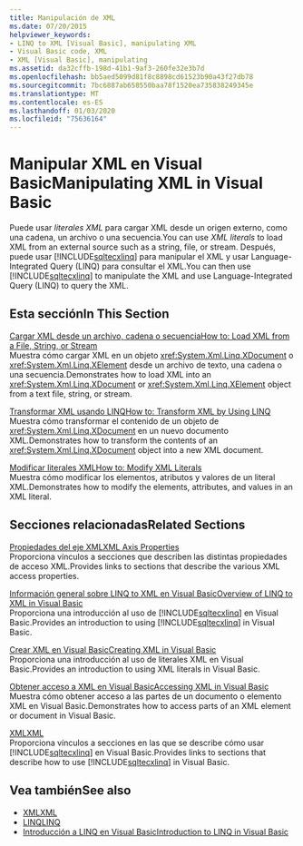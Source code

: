 ```yaml
---
title: Manipulación de XML
ms.date: 07/20/2015
helpviewer_keywords:
- LINQ to XML [Visual Basic], manipulating XML
- Visual Basic code, XML
- XML [Visual Basic], manipulating
ms.assetid: da32cffb-198d-41b1-9af3-260fe32e3b7d
ms.openlocfilehash: bb5aed5099d81f8c8898cd61523b90a43f27db78
ms.sourcegitcommit: 7bc6887ab658550baa78f1520ea735838249345e
ms.translationtype: MT
ms.contentlocale: es-ES
ms.lasthandoff: 01/03/2020
ms.locfileid: "75636164"
---
```

# <a name="manipulating-xml-in-visual-basic"></a><span data-ttu-id="73ebf-102">Manipular XML en Visual Basic</span><span class="sxs-lookup"><span data-stu-id="73ebf-102">Manipulating XML in Visual Basic</span></span>
<span data-ttu-id="73ebf-103">Puede usar *literales XML* para cargar XML desde un origen externo, como una cadena, un archivo o una secuencia.</span><span class="sxs-lookup"><span data-stu-id="73ebf-103">You can use *XML literals* to load XML from an external source such as a string, file, or stream.</span></span> <span data-ttu-id="73ebf-104">Después, puede usar [!INCLUDE[sqltecxlinq](~/includes/sqltecxlinq-md.md)] para manipular el XML y usar Language-Integrated Query (LINQ) para consultar el XML.</span><span class="sxs-lookup"><span data-stu-id="73ebf-104">You can then use [!INCLUDE[sqltecxlinq](~/includes/sqltecxlinq-md.md)] to manipulate the XML and use Language-Integrated Query (LINQ) to query the XML.</span></span>  
  
## <a name="in-this-section"></a><span data-ttu-id="73ebf-105">Esta sección</span><span class="sxs-lookup"><span data-stu-id="73ebf-105">In This Section</span></span>  
 [<span data-ttu-id="73ebf-106">Cargar XML desde un archivo, cadena o secuencia</span><span class="sxs-lookup"><span data-stu-id="73ebf-106">How to: Load XML from a File, String, or Stream</span></span>](../../../../visual-basic/programming-guide/language-features/xml/how-to-load-xml-from-a-file-string-or-stream.md)  
 <span data-ttu-id="73ebf-107">Muestra cómo cargar XML en un objeto <xref:System.Xml.Linq.XDocument> o <xref:System.Xml.Linq.XElement> desde un archivo de texto, una cadena o una secuencia.</span><span class="sxs-lookup"><span data-stu-id="73ebf-107">Demonstrates how to load XML into an <xref:System.Xml.Linq.XDocument> or <xref:System.Xml.Linq.XElement> object from a text file, string, or stream.</span></span>  
  
 [<span data-ttu-id="73ebf-108">Transformar XML usando LINQ</span><span class="sxs-lookup"><span data-stu-id="73ebf-108">How to: Transform XML by Using LINQ</span></span>](../../../../visual-basic/programming-guide/language-features/xml/how-to-transform-xml-by-using-linq.md)  
 <span data-ttu-id="73ebf-109">Muestra cómo transformar el contenido de un objeto de <xref:System.Xml.Linq.XDocument> en un nuevo documento XML.</span><span class="sxs-lookup"><span data-stu-id="73ebf-109">Demonstrates how to transform the contents of an <xref:System.Xml.Linq.XDocument> object into a new XML document.</span></span>  
  
 [<span data-ttu-id="73ebf-110">Modificar literales XML</span><span class="sxs-lookup"><span data-stu-id="73ebf-110">How to: Modify XML Literals</span></span>](../../../../visual-basic/programming-guide/language-features/xml/how-to-modify-xml-literals.md)  
 <span data-ttu-id="73ebf-111">Muestra cómo modificar los elementos, atributos y valores de un literal XML.</span><span class="sxs-lookup"><span data-stu-id="73ebf-111">Demonstrates how to modify the elements, attributes, and values in an XML literal.</span></span>  
  
## <a name="related-sections"></a><span data-ttu-id="73ebf-112">Secciones relacionadas</span><span class="sxs-lookup"><span data-stu-id="73ebf-112">Related Sections</span></span>  
 [<span data-ttu-id="73ebf-113">Propiedades del eje XML</span><span class="sxs-lookup"><span data-stu-id="73ebf-113">XML Axis Properties</span></span>](../../../../visual-basic/language-reference/xml-axis/index.md)  
 <span data-ttu-id="73ebf-114">Proporciona vínculos a secciones que describen las distintas propiedades de acceso XML.</span><span class="sxs-lookup"><span data-stu-id="73ebf-114">Provides links to sections that describe the various XML access properties.</span></span>  
  
 [<span data-ttu-id="73ebf-115">Información general sobre LINQ to XML en Visual Basic</span><span class="sxs-lookup"><span data-stu-id="73ebf-115">Overview of LINQ to XML in Visual Basic</span></span>](../../../../visual-basic/programming-guide/language-features/xml/overview-of-linq-to-xml.md)  
 <span data-ttu-id="73ebf-116">Proporciona una introducción al uso de [!INCLUDE[sqltecxlinq](~/includes/sqltecxlinq-md.md)] en Visual Basic.</span><span class="sxs-lookup"><span data-stu-id="73ebf-116">Provides an introduction to using [!INCLUDE[sqltecxlinq](~/includes/sqltecxlinq-md.md)] in Visual Basic.</span></span>  
  
 [<span data-ttu-id="73ebf-117">Crear XML en Visual Basic</span><span class="sxs-lookup"><span data-stu-id="73ebf-117">Creating XML in Visual Basic</span></span>](../../../../visual-basic/programming-guide/language-features/xml/creating-xml.md)  
 <span data-ttu-id="73ebf-118">Proporciona una introducción al uso de literales XML en Visual Basic.</span><span class="sxs-lookup"><span data-stu-id="73ebf-118">Provides an introduction to using XML literals in Visual Basic.</span></span>  
  
 [<span data-ttu-id="73ebf-119">Obtener acceso a XML en Visual Basic</span><span class="sxs-lookup"><span data-stu-id="73ebf-119">Accessing XML in Visual Basic</span></span>](../../../../visual-basic/programming-guide/language-features/xml/accessing-xml.md)  
 <span data-ttu-id="73ebf-120">Muestra cómo obtener acceso a las partes de un documento o elemento XML en Visual Basic.</span><span class="sxs-lookup"><span data-stu-id="73ebf-120">Demonstrates how to access parts of an XML element or document in Visual Basic.</span></span>  
  
 [<span data-ttu-id="73ebf-121">XML</span><span class="sxs-lookup"><span data-stu-id="73ebf-121">XML</span></span>](../../../../visual-basic/programming-guide/language-features/xml/index.md)  
 <span data-ttu-id="73ebf-122">Proporciona vínculos a secciones en las que se describe cómo usar [!INCLUDE[sqltecxlinq](~/includes/sqltecxlinq-md.md)] en Visual Basic.</span><span class="sxs-lookup"><span data-stu-id="73ebf-122">Provides links to sections that describe how to use [!INCLUDE[sqltecxlinq](~/includes/sqltecxlinq-md.md)] in Visual Basic.</span></span>  
  
## <a name="see-also"></a><span data-ttu-id="73ebf-123">Vea también</span><span class="sxs-lookup"><span data-stu-id="73ebf-123">See also</span></span>

- [<span data-ttu-id="73ebf-124">XML</span><span class="sxs-lookup"><span data-stu-id="73ebf-124">XML</span></span>](../../../../visual-basic/programming-guide/language-features/xml/index.md)
- [<span data-ttu-id="73ebf-125">LINQ</span><span class="sxs-lookup"><span data-stu-id="73ebf-125">LINQ</span></span>](../../../../visual-basic/programming-guide/language-features/linq/index.md)
- [<span data-ttu-id="73ebf-126">Introducción a LINQ en Visual Basic</span><span class="sxs-lookup"><span data-stu-id="73ebf-126">Introduction to LINQ in Visual Basic</span></span>](../../../../visual-basic/programming-guide/language-features/linq/introduction-to-linq.md)
